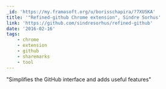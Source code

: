 ```yaml
---
_id: 'https://my.framasoft.org/u/borisschapira/?7XUSKA'
title: '"Refined-github Chrome extension", Sindre Sorhus'
link: 'https://github.com/sindresorhus/refined-github'
date: '2016-02-16'
tags:
    - chrome
    - extension
    - github
    - sharemarks
    - tool
---
```


<div class="markdown"><p>&quot;Simplifies the GitHub interface and adds useful features&quot;
</p></div>
